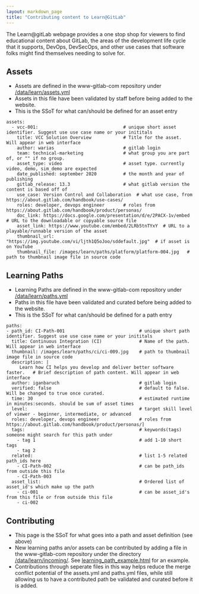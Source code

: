 ```yaml
---
layout: markdown_page
title: "Contributing content to Learn@GitLab"
---
```


The Learn@gitLab webpage provides a one stop shop for viewers to find educational content about GitLab, the areas of the development life cycle that it supports, DevOps, DevSecOps, and other use cases that software folks might find themselves needing to solve for.

## Assets
- Assets are defined in the www-gitlab-com repository under [/data/learn/assets.yml](https://gitlab.com/gitlab-com/www-gitlab-com/-/blob/master/data/learn/assets.yml)
- Assets in this file have been validated by staff before being added to the website.
- This is the SSoT for what can/should be defined for an asset entry

```
assets:
  - vcc-001:                                # unique short asset identifier. Suggest use use case name or your inititals
    title: VCC Solution Overview            # Title for the asset. Will appear in web interface
    author: warias                          # gitlab login
    team: technical-marketing               # what group you are part of, or "" if no group.
    asset_type: video                       # asset type. currently video, demo, sim_demo are expected
    date_published: september 2020          # the month and year of publishing
    gitlab_release: 13.3                    # what gitlab version the content is based off of
    use_case: Version Control and Collaboration  # what use case, from https://about.gitlab.com/handbook/use-cases/
    roles: developer, devops engineer       # roles from https://about.gitlab.com/handbook/product/personas/
    doc_link: https://docs.google.com/presentation/d/e/2PACX-1v/embed  # URL to the downloadable or copyable source file
    asset_link: https://www.youtube.com/embed/2LRb5tnTYxY  # URL to a playable/runnable version of the asset 
    thumbnail_url: "https://img.youtube.com/vi/ljth1Q5oJoo/sddefault.jpg"  # if asset is on YouTube
    thumbnail_file: /images/learn/paths/platform/platform-004.jpg   # path to thumbnail image file in source code

```

## Learning Paths
- Learning Paths are defined in the www-gitlab-com repository under [/data/learn/paths.yml](https://gitlab.com/gitlab-com/www-gitlab-com/-/blob/master/data/learn/paths.yml)
- Paths in this file have been validated and curated before being added to the website.
- This is the SSoT for what can/should be defined for a path entry

```
paths:
- path_id: CI-Path-001                            # unique short path identifier. Suggest use use case name or your inititals
  title: Continuous Integration (CI)              # Name of the path. Will appear in web interface
  thumbnail: /images/learn/paths/ci/ci-009.jpg    # path to thumbnail image file in source code
  description: |
     Learn how CI helps you develop and deliver better software faster.   # Brief description of path content. Will appear in web interface
  author: iganbaruch                              # gitlab login
  verified: false                                 # default to false. Will be changed to true once curated.
  time: 30                                        # estimated runtime in minutes:seconds. should be sum of asset times
  level:                                          # target skill level of viewer - beginner, intermediate, or advanced
  roles: developer, devops engineer               # roles from https://about.gitlab.com/handbook/product/personas/]
  tags:                                           # keywords(tags) someone might search for this path under
    - tag 1                                       # add 1-10 short tags
    - tag 2
  related:                                        # list 1-5 related path_ids here
    - CI-Path-002                                 # can be path_ids from outside this file
    - CI-Path-003
  asset_list:                                     # Ordered list of asset_id's which make up the path
    - ci-001                                      # can be asset_id's from this file or from outside this file
    - ci-002

```

## Contributing
- This page is the SSoT for what goes into a path and asset definition (see above)
- New learning paths an/or assets can be contributed by adding a file in the www-gitlab-com repository under the directory [/data/learn/incoming/](https://gitlab.com/gitlab-com/www-gitlab-com/-/tree/master/data/learn/incoming). See [learning_path_example.html](https://gitlab.com/gitlab-com/www-gitlab-com/-/blob/master/data/learn/incoming/learning_path_example.yml) for an example.
- Contributions through seperate files in this way helps reduce the merge conflict potential of the assets.yml and paths.yml files, while still allowing us to have a contributed path be validated and curated before it is added.